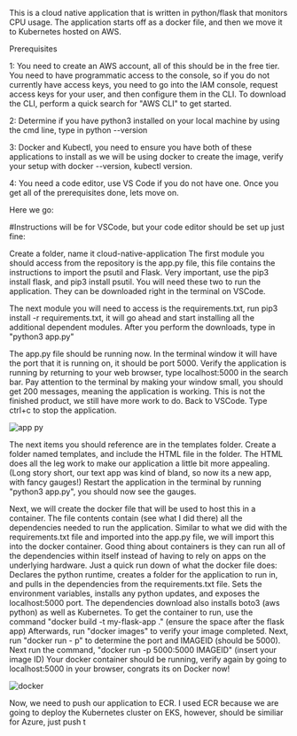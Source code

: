 This is a cloud native application that is written in python/flask that monitors CPU usage. The application starts off as a docker file, and then we move it to Kubernetes hosted on AWS.

Prerequisites

1: You need to create an AWS account, all of this should be in the free tier. You need to have programmatic access to the console, so if you do not currently have access keys, you need to go into the IAM console, request access keys for your user, and then configure them in the CLI. To download the CLI, perform a quick search for "AWS CLI" to get started.

2: Determine if you have python3 installed on your local machine by using the cmd line, type in python --version

3: Docker and Kubectl, you need to ensure you have both of these applications to install as we will be using docker to create the image, verify your setup with docker --version, kubectl version. 

4: You need a code editor, use VS Code if you do not have one.  Once you get all of the prerequisites done, lets move on.

Here we go:

#Instructions will be for VSCode, but your code editor should be set up just fine:

Create a folder, name it cloud-native-application
The first module you should access from the repository is the app.py file, this file contains the instructions to import the psutil and Flask. Very important, use the pip3 install flask, and pip3 install psutil. You will need these two to run the application. They can be downloaded right in the terminal on VSCode. 

The next module you will need to access is the requirements.txt, run pip3 install -r requirements.txt, it will go ahead and start installing all the additional dependent modules. After you perform the downloads, type in "python3 app.py"

The app.py file should be running now. In the terminal window it will have the port that it is running on, it should be port 5000. Verify the application is running by returning to your web browser, type localhost:5000 in the search bar. Pay attention to the terminal by making your window small, you should get 200 messages, meaning the application is working. This is not the finished product, we still have more work to do. Back to VSCode. Type ctrl+c to stop the application.

![app py](https://github.com/dcolanderjr/Cloud-Native-Application/assets/131455625/7bc9a793-a442-42a6-a4ad-065ab152db48)

The next items you should reference are in the templates folder. Create a folder named templates, and include the HTML file in the folder. The HTML does all the leg work to make our application a little bit more appealing. (Long story short, our text app was kind of bland, so now its a new app, with fancy gauges!) Restart the application in the terminal by running "python3 app.py", you should now see the gauges.

Next, we will create the docker file that will be used to host this in a container. The file contents contain (see what I did there) all the dependencies needed to run the application. Similar to what we did with the requirements.txt file and imported into the app.py file, we will import this into the docker container. Good thing about containers is they can run all of the dependencies within itself instead of having to rely on apps on the underlying hardware. Just a quick run down of what the docker file does: Declares the python runtime, creates a folder for the application to run in, and pulls in the dependencies from the requirements.txt file. Sets the environment variables, installs any python updates, and exposes the localhost:5000 port. The dependencies download also installs boto3 (aws python) as well as Kubernetes. To get the container to run, use the command "docker build -t my-flask-app ." (ensure the space after the flask app) Afterwards, run "docker images" to verify your image completed. Next, run "docker run - p" to determine the port and IMAGEID (should be 5000). Next run the command, "docker run -p 5000:5000 IMAGEID" (insert your image ID) Your docker container should be running, verify again by going to localhost:5000 in your browser, congrats its on Docker now!

![docker](https://github.com/dcolanderjr/Cloud-Native-Application/assets/131455625/c74c6d04-31d2-4b4e-ae9e-95c874a93392)

Now, we need to push our application to ECR. I used ECR because we are going to deploy the Kubernetes cluster on EKS, however, should be similiar for Azure, just push t





